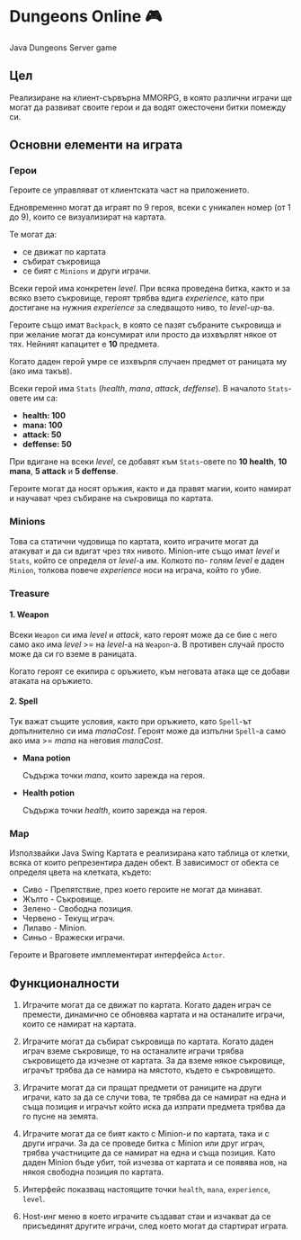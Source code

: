 # Dungeons Online 🎮
Java Dungeons Server game

## Цел
Реализиране на клиент-сървърна MMORPG, в която различни играчи ще могат да развиват своите герои и да водят ожесточени битки помежду си.
## Основни елементи на играта

### Герои

Героите се управляват от клиентската част на приложението.

Eдновременно могат да играят по 9 героя, всеки с уникален номер (от 1 до 9), които се визуализират на картата.

Те могат да:
- се движат по картата
- събират съкровища
- се бият с `Minions` и други играчи.

Всеки герой има конкретен *level*. При всяка проведена битка, както и за всяко взето съкровище, героят трябва вдига *experience*, като при достигане на нужния *experience* за следващoто ниво, то *level-up*-ва.

Героите също имат `Backpack`, в която се пазят събраните съкровища и при желание могат да консумират или просто да изхвърлят някое от тях. Нейният капацитет е **10** предмета.

Когато даден герой умре се изхвърля случаен предмет от раницата му (ако има такъв).

Всеки герой има `Stats` (*health*, *mana*, *attack*, *deffense*). В началото `Stats`-овете им са:
- **health: 100**
- **mana: 100**
- **attack: 50**
- **deffense: 50**

При вдигане на всеки *level*, се добавят към `Stats`-овете по **10 health**, **10 mana**, **5 аttack** и **5 deffense**.

Героите могат да носят оръжия, както и да правят магии, които намират и научават чрез събиране на съкровища по картата.

### Minions

Това са статични чудовища по картата, които играчите могат да атакуват и да си вдигат чрез тях нивото. Minion-ите също имат *level* и `Stats`, който се определя от *level*-а им. Колкото по- голям *level* е даден `Minion`, толкова повече *experience* носи на играча, който го убие.

### Treasure

#### 1. Weapon

Всеки `Weapon` си има *level* и *attack*, като героят може да се бие с него само ако има *level* >= на *level*-a на `Weapon`-a. В противен случай просто може да си го вземе в раницата.

Когато героят се екипира с оръжието, към неговата атака ще се добави атаката на оръжието.

#### 2. Spell

Тук важат същите условия, както при оръжието, като `Spell`-ът допълнително си има *manaCost*. Героят може да изпълни `Spell`-a само ако има >= *mana* на неговия *manaCost*.

  - **Mana potion**
  
    Съдържа точки *mana*, които зарежда на героя.

- **Health potion**

  Съдържа точки *health*, които зарежда на героя.

### Map

Използвайки Java Swing Картата е реализирана като таблица от клетки, всяка от които репрезентира даден обект. В зависимост от обекта се определя цвета на клетката,
  където:

  * Сиво - Препятствие, през което героите не могат да минават.
  * Жълто - Съкровище.
  * Зелено - Свободна позиция.
  * Червено - Текущ играч.
  * Лилаво - Minion.
  * Синьо - Вражески играчи.

Героите и Враговете имплементират интерфейса `Actor`.

## Функционалности

  1. Играчите могат да се движат по картата. Когато даден играч се премести, динамично се обновява картата и на останалите играчи, които се намират на картата.

  2. Играчите могат да събират съкровища по картата. Когато даден играч вземе съкровище, то на останалите играчи трябва съкровището да изчезне от картата.
  За да вземе някое съкровище, играчът трябва да се намира на мястото, където е съкровището.

  3. Играчите могат да си пращат предмети от раниците на други играчи, като за да се случи това, те трябва да се намират на една и съща позиция и играчът който иска да изпрати предмета трябва да го пусне на земята.

  4. Играчите могат да се бият както с Minion-и по картата, така и с други играчи. За да се проведе битка с Minion или друг играч, трябва участниците да се намират на една и съща позиция. Като даден Minion бъде убит, той изчезва от картата и се появява нов, на някоя свободна позиция по картата.

  5. Интерфейс показващ настоящите точки `health`, `mana`, `experience`, `level`.

  6. Host-инг меню в което играчите създават стаи и изчакват да се присъединят другите играчи, след което могат да стартират играта.
